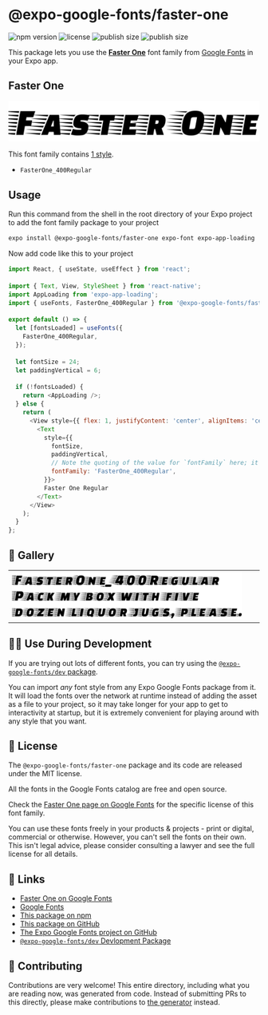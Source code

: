 # @expo-google-fonts/faster-one

![npm version](https://flat.badgen.net/npm/v/@expo-google-fonts/faster-one)
![license](https://flat.badgen.net/github/license/expo/google-fonts)
![publish size](https://flat.badgen.net/packagephobia/install/@expo-google-fonts/faster-one)
![publish size](https://flat.badgen.net/packagephobia/publish/@expo-google-fonts/faster-one)

This package lets you use the [**Faster One**](https://fonts.google.com/specimen/Faster+One) font family from [Google Fonts](https://fonts.google.com/) in your Expo app.

## Faster One

![Faster One](./font-family.png)

This font family contains [1 style](#-gallery).

- `FasterOne_400Regular`

## Usage

Run this command from the shell in the root directory of your Expo project to add the font family package to your project
```sh
expo install @expo-google-fonts/faster-one expo-font expo-app-loading
```

Now add code like this to your project
```js
import React, { useState, useEffect } from 'react';

import { Text, View, StyleSheet } from 'react-native';
import AppLoading from 'expo-app-loading';
import { useFonts, FasterOne_400Regular } from '@expo-google-fonts/faster-one';

export default () => {
  let [fontsLoaded] = useFonts({
    FasterOne_400Regular,
  });

  let fontSize = 24;
  let paddingVertical = 6;

  if (!fontsLoaded) {
    return <AppLoading />;
  } else {
    return (
      <View style={{ flex: 1, justifyContent: 'center', alignItems: 'center' }}>
        <Text
          style={{
            fontSize,
            paddingVertical,
            // Note the quoting of the value for `fontFamily` here; it expects a string!
            fontFamily: 'FasterOne_400Regular',
          }}>
          Faster One Regular
        </Text>
      </View>
    );
  }
};

```

## 🔡 Gallery


||||
|-|-|-|
|![FasterOne_400Regular](./FasterOne_400Regular.ttf.png)||||


## 👩‍💻 Use During Development

If you are trying out lots of different fonts, you can try using the [`@expo-google-fonts/dev` package](https://github.com/expo/google-fonts/tree/master/font-packages/dev#readme).

You can import *any* font style from any Expo Google Fonts package from it. It will load the fonts
over the network at runtime instead of adding the asset as a file to your project, so it may take longer
for your app to get to interactivity at startup, but it is extremely convenient
for playing around with any style that you want.

## 📖 License

The `@expo-google-fonts/faster-one` package and its code are released under the MIT license.

All the fonts in the Google Fonts catalog are free and open source.

Check the [Faster One page on Google Fonts](https://fonts.google.com/specimen/Faster+One) for the specific license of this font family.

You can use these fonts freely in your products & projects - print or digital, commercial or otherwise. However, you can't sell the fonts on their own. This isn't legal advice, please consider consulting a lawyer and see the full license for all details.

## 🔗 Links

- [Faster One on Google Fonts](https://fonts.google.com/specimen/Faster+One)
- [Google Fonts](https://fonts.google.com/)
- [This package on npm](https://www.npmjs.com/package/@expo-google-fonts/faster-one)
- [This package on GitHub](https://github.com/expo/google-fonts/tree/master/font-packages/faster-one)
- [The Expo Google Fonts project on GitHub](https://github.com/expo/google-fonts)
- [`@expo-google-fonts/dev` Devlopment Package](https://github.com/expo/google-fonts/tree/master/font-packages/dev)

## 🤝 Contributing

Contributions are very welcome! This entire directory, including what you are reading now, was generated from code. Instead of submitting PRs to this directly, please make contributions to [the generator](https://github.com/expo/google-fonts/tree/master/packages/generator) instead.
